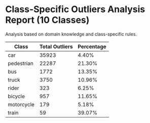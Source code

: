 # Class-Specific Outliers Analysis Report (10 Classes)

Analysis based on domain knowledge and class-specific rules.

| Class | Total Outliers | Percentage |
|-------|---------------|-----------|
| car | 35923 | 4.40% |
| pedestrian | 22287 | 21.30% |
| bus | 1772 | 13.35% |
| truck | 3750 | 10.96% |
| rider | 323 | 6.25% |
| bicycle | 957 | 11.65% |
| motorcycle | 179 | 5.18% |
| train | 59 | 39.07% |
